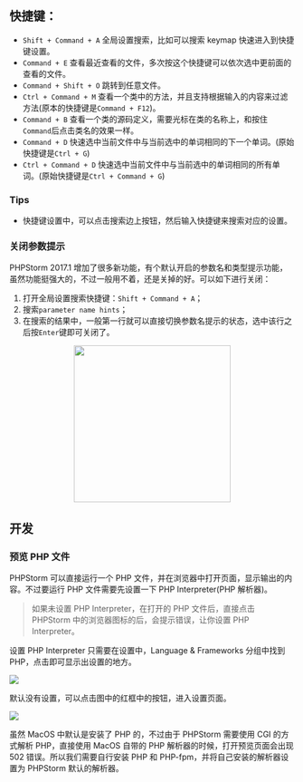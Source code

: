 ## 快捷键：

- `Shift + Command + A` 全局设置搜索，比如可以搜索 keymap 快速进入到快捷键设置。
- `Command + E` 查看最近查看的文件，多次按这个快捷键可以依次选中更前面的查看的文件。
- `Command + Shift + O` 跳转到任意文件。
- `Ctrl + Command + M` 查看一个类中的方法，并且支持根据输入的内容来过滤方法(原本的快捷键是`Command + F12`)。
- `Command + B` 查看一个类的源码定义，需要光标在类的名称上，和按住`Command`后点击类名的效果一样。
- `Command + D` 快速选中当前文件中与当前选中的单词相同的下一个单词。(原始快捷键是`Ctrl + G`)
- `Ctrl + Command + D` 快速选中当前文件中与当前选中的单词相同的所有单词。(原始快捷键是`Ctrl + Command + G`)

### Tips

- 快捷键设置中，可以点击搜索边上按钮，然后输入快捷键来搜索对应的设置。

### 关闭参数提示

PHPStorm 2017.1 增加了很多新功能，有个默认开启的参数名和类型提示功能，虽然功能挺强大的，不过一般用不着，还是关掉的好。可以如下进行关闭：

1. 打开全局设置搜索快捷键：`Shift + Command + A`；
2. 搜索`parameter name hints`；
3. 在搜索的结果中，一般第一行就可以直接切换参数名提示的状态，选中该行之后按`Enter`键即可关闭了。

<div align="center">
    <img src="http://7xkt52.com1.z0.glb.clouddn.com/markdown/1505355668866.png" width="277" />
</div>

## 开发
### 预览 PHP 文件

PHPStorm 可以直接运行一个 PHP 文件，并在浏览器中打开页面，显示输出的内容。不过要运行 PHP 文件需要先设置一下 PHP Interpreter(PHP 解析器)。

> 如果未设置 PHP Interpreter，在打开的 PHP 文件后，直接点击 PHPStorm 中的浏览器图标的后，会提示错误，让你设置 PHP Interpreter。

设置 PHP Interpreter 只需要在设置中，Language & Frameworks 分组中找到 PHP，点击即可显示出设置的地方。

![](http://7xkt52.com1.z0.glb.clouddn.com/markdown/1481686076788.png)

默认没有设置，可以点击图中的红框中的按钮，进入设置页面。

![](http://7xkt52.com1.z0.glb.clouddn.com/markdown/1481686914470.png)

虽然 MacOS 中默认是安装了 PHP 的，不过由于 PHPStorm 需要使用 CGI 的方式解析 PHP，直接使用 MacOS 自带的 PHP 解析器的时候，打开预览页面会出现 502 错误。所以我们需要自行安装 PHP 和 PHP-fpm，并将自己安装的解析器设置为 PHPStorm 默认的解析器。

